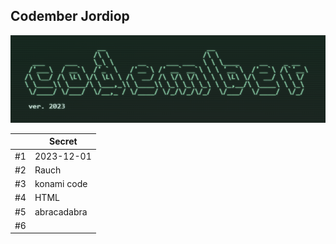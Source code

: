 ## Codember Jordiop 

![a](https://github.com/Jordiop/codember/blob/main/image.png)

|    |    Secret   |
|----|-------------|
| #1 | 2023-12-01  |
| #2 | Rauch       |
| #3 | konami code |
| #4 | HTML        |
| #5 | abracadabra |
| #6 ||